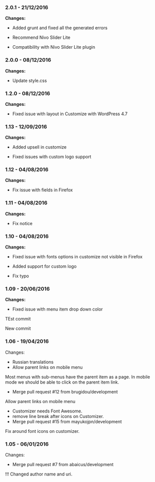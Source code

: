 
### 2.0.1 - 21/12/2016
**Changes:** 
- Added grunt and fixed all the generated errors
- Recommend Nivo Slider Lite
- Compatibility with Nivo Slider Lite plugin

### 2.0.0 - 08/12/2016
**Changes:** 
- Update style.css

### 1.2.0 - 08/12/2016
**Changes:** 
- Fixed issue with layout in Customize with WordPress 4.7

### 1.13 - 12/09/2016
**Changes:** 
- Added upsell in customize
- Fixed issues with custom logo support

### 1.12 - 04/08/2016
**Changes:** 
- Fix issue with fields in Firefox

### 1.11 - 04/08/2016
**Changes:** 
- Fix notice

### 1.10 - 04/08/2016
**Changes:** 
- Fixed issue with fonts options in customize not visible in Firefox
- Added support for custom logo
- Fix typo

### 1.09 - 20/06/2016
**Changes:** 
- Fixed issue with menu item drop down color
TEst commit 
 New commit 

### 1.06 - 19/04/2016

 Changes: 


 * Russian translations
 * Allow parent links on mobile menu

Most menus with sub-menus have the parent item as a page. In mobile
mode we should be able to click on the parent item link.
 * Merge pull request #12 from brugidou/development

Allow parent links on mobile menu
 * Customizer needs Font Awesome.
 * remove line break after icons on Customizer.
 * Merge pull request #15 from mayukojpn/development

Fix around font icons on customizer.


### 1.05 - 06/01/2016

 Changes: 


 * Merge pull request #7 from abaicus/development

!!! Changed author name and uri.
